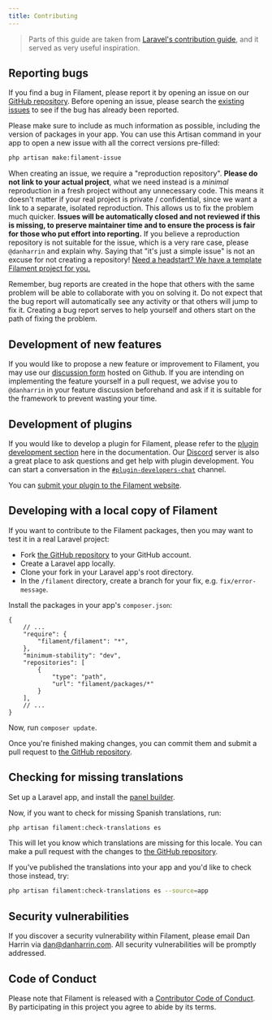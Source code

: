 ```yaml
---
title: Contributing
---
```


> Parts of this guide are taken from [Laravel's contribution guide](https://laravel.com/docs/contributions), and it served as very useful inspiration.

## Reporting bugs

If you find a bug in Filament, please report it by opening an issue on our [GitHub repository](https://github.com/filamentphp/filament/issues/new/choose). Before opening an issue, please search the [existing issues](https://github.com/filamentphp/filament/issues?q=is%3Aissue) to see if the bug has already been reported. 

Please make sure to include as much information as possible, including the version of packages in your app. You can use this Artisan command in your app to open a new issue with all the correct versions pre-filled:

```bash
php artisan make:filament-issue
```

When creating an issue, we require a "reproduction repository". **Please do not link to your actual project**, what we need instead is a _minimal_ reproduction in a fresh project without any unnecessary code. This means it doesn't matter if your real project is private / confidential, since we want a link to a separate, isolated reproduction. This allows us to fix the problem much quicker. **Issues will be automatically closed and not reviewed if this is missing, to preserve maintainer time and to ensure the process is fair for those who put effort into reporting.** If you believe a reproduction repository is not suitable for the issue, which is a very rare case, please `@danharrin` and explain why. Saying that "it's just a simple issue" is not an excuse for not creating a repository! [Need a headstart? We have a template Filament project for you.](https://filament-issue.unitedbycode.com)

Remember, bug reports are created in the hope that others with the same problem will be able to collaborate with you on solving it. Do not expect that the bug report will automatically see any activity or that others will jump to fix it. Creating a bug report serves to help yourself and others start on the path of fixing the problem.

## Development of new features

If you would like to propose a new feature or improvement to Filament, you may use our [discussion form](https://github.com/filamentphp/filament/discussions) hosted on Github. If you are intending on implementing the feature yourself in a pull request, we advise you to `@danharrin` in your feature discussion beforehand and ask if it is suitable for the framework to prevent wasting your time.

## Development of plugins

If you would like to develop a plugin for Filament, please refer to the [plugin development section](https://filamentphp.com/docs/support/plugins) here in the documentation. Our [Discord](https://filamentphp.com/discord) server is also a great place to ask questions and get help with plugin development. You can start a conversation in the [`#plugin-developers-chat`](https://discord.com/channels/883083792112300104/970354547723730955) channel.

You can [submit your plugin to the Filament website](https://github.com/filamentphp/filamentphp.com/blob/main/README.md#contributing).

## Developing with a local copy of Filament

If you want to contribute to the Filament packages, then you may want to test it in a real Laravel project:

- Fork [the GitHub repository](https://github.com/filamentphp/filament) to your GitHub account.
- Create a Laravel app locally.
- Clone your fork in your Laravel app's root directory.
- In the `/filament` directory, create a branch for your fix, e.g. `fix/error-message`.

Install the packages in your app's `composer.json`:

```jsonc
{
    // ...
    "require": {
        "filament/filament": "*",
    },
    "minimum-stability": "dev",
    "repositories": [
        {
            "type": "path",
            "url": "filament/packages/*"
        }
    ],
    // ...
}
```

Now, run `composer update`.

Once you're finished making changes, you can commit them and submit a pull request to [the GitHub repository](https://github.com/filamentphp/filament).

## Checking for missing translations

Set up a Laravel app, and install the [panel builder](https://filamentphp.com/docs/admin/installation).

Now, if you want to check for missing Spanish translations, run:

```bash
php artisan filament:check-translations es
```

This will let you know which translations are missing for this locale. You can make a pull request with the changes to [the GitHub repository](https://github.com/filamentphp/filament).

If you've published the translations into your app and you'd like to check those instead, try:

```bash
php artisan filament:check-translations es --source=app
```

## Security vulnerabilities

If you discover a security vulnerability within Filament, please email Dan Harrin via [dan@danharrin.com](mailto:dan@danharrin.com). All security vulnerabilities will be promptly addressed.

## Code of Conduct

Please note that Filament is released with a [Contributor Code of Conduct](https://github.com/filamentphp/filament/blob/afa0c703da18ce78b508951436f571c9d4813db6/CODE_OF_CONDUCT.md). By participating in this project you agree to abide by its terms.
